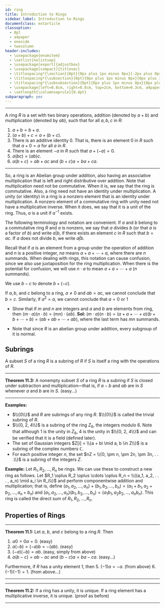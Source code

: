 ```yaml
---
id: ring
title: Introduction to Rings 
sidebar_label: Introduction to Rings
documentclass: extarticle
classoption:
  - 8pt
  - a4paper
  - oneside
  - twocolumn
header-includes:
  - \usepackage{enumitem}
  - \setlist{nolistsep}
  - \usepackage[export]{adjustbox}
  - \usepackage[compact]{titlesec}
  - \titlespacing*{\section}{0pt}{0px plus 1px minus 0px}{-2px plus 0px minus 0px}
  - \titlespacing*{\subsection}{0pt}{0px plus 1px minus 0px}{0px plus 3px minus 3px}
  - \titlespacing*{\subsubsection}{0pt}{0px plus 1px minus 0px}{0px plus 3px minus 3px}
  - \usepackage[left=0.8cm, right=0.8cm, top=2cm, bottom=0.3cm, a4paper]{geometry}
  - \setlength{\columnseprule}{0.4pt}
subparagraph: yes
---
```


---

A ring $R$ is a set with two binary operations, addition (denoted by $a + b$) and multiplication (denoted by $ab$), such that for all $a, b, c$ in $R$:

1. $a + b = b + a$. 
2. $(a + b) + c = a + (b + c)$.
3. There is an additive identity $0$. That is, there is an element $0$ in $R$ such that $a + 0 = a$ for all $a$ in $R$.
4. There is an element $-a$ in $R$ such that $a + (-a) = 0$.
5. $a(bc) = (ab)c$.
6. $a(b + c) = ab + ac \text{ and } (b + c) a = ba + ca$.

---

So, a ring is an Abelian group under addition, also having an associative multiplication that is left and right distributive over addition.
Note that multiplication need not be commutative. When it is, we say
that the ring is commutative. Also, a ring need not have an identity under multiplication. A unity (or identity) in a ring is a nonzero element
that is an identity under multiplication. A nonzero element of a commutative ring with unity need not have a multiplicative inverse. When it
does, we say that it is a unit of the ring. Thus, $a$ is a unit if $a^{-1}$ exists.

The following terminology and notation are convenient. If $a$ and $b$ belong to a commutative ring $R$ and $a$ is nonzero, we say that $a$ divides $b$ (or that $a$ is a factor of $b$) and write $a | b$, if there exists an element $c$ in $R$ such that $b = ac$. If $a$ does not divide $b$, we write $a \not | b$.

Recall that if $a$ is an element from a group under the operation of
addition and $n$ is a positive integer, $na$ means $a + a + \cdots + a$, where
there are $n$ summands. When dealing with rings, this notation can cause
confusion, since we also use juxtaposition for the ring multiplication. When there is the potential for confusion, we will use $n \cdot a$ to mean $a + a + \cdots + a$ ($n$ summands).

We use $b - c$ to denote $b + (-c)$.

If $a, b$, and $c$ belong to a ring, $a \neq 0$ and $ab = ac$, we cannot
conclude that $b = c$. Similarly, if $a^2 = a$, we cannot conclude that $a = 0 \text{ or } 1$

* Show that if $m$ and $n$ are integers and $a$ and $b$ are elements from ring, then $(m \cdot a)(n \cdot b) = (mn) \cdot (ab).$ **Sol:** $(m \cdot a)(n \cdot b) = (a + a + \cdots + a)(b + b + \cdots + b) = (ab + ab + \cdots + ab)$, where the last term has $mn$ summands. 

* Note that since $R$ is an abelian group under addition, every subgroup of it is normal.

## Subrings

A subset $S$ of a ring $R$ is a subring of $R$ if $S$ is itself a ring with the operations of $R$.

---

**Theorem 11.3:** A nonempty subset $S$ of a ring $R$ is a subring if $S$ is closed under subtraction and multiplication—that is, if $a - b$ and $ab$ are in $S$ whenever $a$ and $b$ are in $S$. (easy...)

---

**Examples:** 

* $\\{0\\}$ and $R$ are subrings of any ring $R$. $\\{0\\}$ is called the trivial subring of $R$.
* $\\{0, 2, 4\\}$ is a subring of the ring $Z_6$, the integers modulo 6. Note that although 1 is the unity in $Z_6$, 4 is the unity in $\\{0, 2, 4\\}$ and can be verified that it is a field (defined later). 
* The set of Gaussian integers $Z[i] = \\{a + bi \mid a, b \in Z\\}$ is a subring of the complex numbers $\mathbb{C}$.
* For each positive integer $n$, the set $nZ = \\{0, \pm n, \pm 2n, \pm 3n, . . .\\}$ is a subring of the integers $Z$.






**Example:** Let $R_1, R_2, . . . , R_n$ be rings. We can use these to construct a new ring as follows. Let
$R_1 \oplus R_2 \oplus \cdots \oplus R_n = \\{(a_1, a_2, . . . , a_n) \mid a_i \in R_i\\}$ and perform componentwise addition and multiplication; that is, define $(a_1, a_2, . . . , a_n) + (b_1, b_2 , . . . , b_n) = (a_1 + b_1, a_2 + b_2, . . . , a_n + b_n)$ 
and
$(a_1, a_2, . . . , a_n)(b_1, b_2, . . . , b_n) = (a_1b_1, a_2b_2, . . . , a_nb_n)$.
This ring is called the direct sum of $R_1, R_2, . . . , R_n$.

## Properties of Rings

---

**Theorem 11.1:** Let $a$, $b$, and $c$ belong to a ring $R$. Then
1. $a0 = 0a = 0$. (easy)
2. $a(-b) = (-a)b = -(ab)$. (easy)
3. $(-a)(-b) = ab.$ (easy, simply from above)
4. $a(b - c) = ab - ac$ and $(b - c)a = ba - ca$. (easy...)

Furthermore, if $R$ has a unity element 1, then
5. $(-1)a = -a$. (from above)
6. $(-1)(-1) = 1$. (from above...)

---

---

**Theorem 11.2:** If a ring has a unity, it is unique. If a ring element has a multiplicative inverse, it is unique. (proof as before)

---





